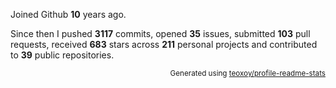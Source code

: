 Joined Github **10** years ago.

Since then I pushed **3117** commits, opened **35** issues, submitted **103** pull requests, received **683** stars across **211** personal projects and contributed to **39** public repositories.

<p align="right"><sub>Generated using <a href="https://github.com/marketplace/actions/profile-readme-stats">teoxoy/profile-readme-stats</a></sub></p>
